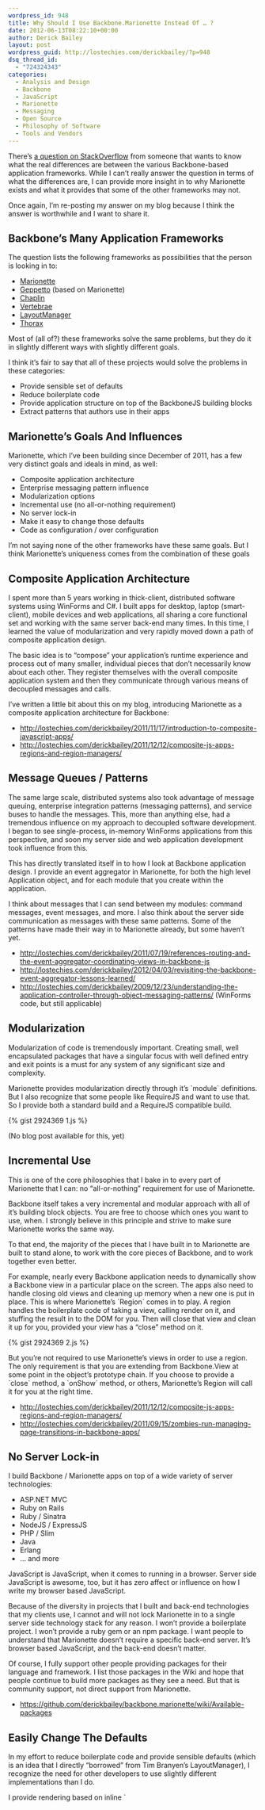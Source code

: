 ```yaml
---
wordpress_id: 948
title: Why Should I Use Backbone.Marionette Instead Of … ?
date: 2012-06-13T08:22:10+00:00
author: Derick Bailey
layout: post
wordpress_guid: http://lostechies.com/derickbailey/?p=948
dsq_thread_id:
  - "724324343"
categories:
  - Analysis and Design
  - Backbone
  - JavaScript
  - Marionette
  - Messaging
  - Open Source
  - Philosophy of Software
  - Tools and Vendors
---
```

There&#8217;s [a question on StackOverflow](http://stackoverflow.com/questions/10847852/what-are-the-real-world-strengths-and-weaknesses-of-the-many-frameworks-based-on) from someone that wants to know what the real differences are between the various Backbone-based application frameworks. While I can&#8217;t really answer the question in terms of what the differences are, I can provide more insight in to why Marionette exists and what it provides that some of the other frameworks may not.

Once again, I&#8217;m re-posting my answer on my blog because I think the answer is worthwhile and I want to share it. 

## Backbone&#8217;s Many Application Frameworks

The question lists the following frameworks as possibilities that the person is looking in to:

  * [Marionette](https://github.com/derickbailey/backbone.marionette)
  * [Geppetto](https://github.com/ModelN/backbone.geppetto) (based on Marionette)
  * [Chaplin](https://github.com/chaplinjs/chaplin)
  * [Vertebrae](https://github.com/hautelook/vertebrae)
  * [LayoutManager](https://github.com/tbranyen/backbone.layoutmanager)
  * [Thorax](https://github.com/walmartlabs/thorax)

Most of (all of?) these frameworks solve the same problems, but they do it in slightly different ways with slightly different goals.

I think it&#8217;s fair to say that all of these projects would solve the problems in these categories:

  * Provide sensible set of defaults
  * Reduce boilerplate code
  * Provide application structure on top of the BackboneJS building blocks
  * Extract patterns that authors use in their apps

## Marionette&#8217;s Goals And Influences

Marionette, which I&#8217;ve been building since December of 2011, has a few very distinct goals and ideals in mind, as well:

  * Composite application architecture
  * Enterprise messaging pattern influence
  * Modularization options
  * Incremental use (no all-or-nothing requirement)
  * No server lock-in
  * Make it easy to change those defaults
  * Code as configuration / over configuration

I&#8217;m not saying none of the other frameworks have these same goals. But I think Marionette&#8217;s uniqueness comes from the combination of these goals

## Composite Application Architecture

I spent more than 5 years working in thick-client, distributed software systems using WinForms and C#. I built apps for desktop, laptop (smart-client), mobile devices and web applications, all sharing a core functional set and working with the same server back-end many times. In this time, I learned the value of modularization and very rapidly moved down a path of composite application design.

The basic idea is to &#8220;compose&#8221; your application&#8217;s runtime experience and process out of many smaller, individual pieces that don&#8217;t necessarily know about each other. They register themselves with the overall composite application system and then they communicate through various means of decoupled messages and calls.

I&#8217;ve written a little bit about this on my blog, introducing Marionette as a composite application architecture for Backbone:

  * <http://lostechies.com/derickbailey/2011/11/17/introduction-to-composite-javascript-apps/>
  * <http://lostechies.com/derickbailey/2011/12/12/composite-js-apps-regions-and-region-managers/>

## Message Queues / Patterns

The same large scale, distributed systems also took advantage of message queuing, enterprise integration patterns (messaging patterns), and service buses to handle the messages. This, more than anything else, had a tremendous influence on my approach to decoupled software development. I began to see single-process, in-memory WinForms applications from this perspective, and soon my server side and web application development took influence from this.

This has directly translated itself in to how I look at Backbone application design. I provide an event aggregator in Marionette, for both the high level Application object, and for each module that you create within the application.

I think about messages that I can send between my modules: command messages, event messages, and more. I also think about the server side communication as messages with these same patterns. Some of the patterns have made their way in to Marionette already, but some haven&#8217;t yet.

  * <http://lostechies.com/derickbailey/2011/07/19/references-routing-and-the-event-aggregator-coordinating-views-in-backbone-js>
  * <http://lostechies.com/derickbailey/2012/04/03/revisiting-the-backbone-event-aggregator-lessons-learned/>
  * <http://lostechies.com/derickbailey/2009/12/23/understanding-the-application-controller-through-object-messaging-patterns/> (WinForms code, but still applicable)

## Modularization

Modularization of code is tremendously important. Creating small, well encapsulated packages that have a singular focus with well defined entry and exit points is a must for any system of any significant size and complexity.

Marionette provides modularization directly through it&#8217;s \`module\` definitions. But I also recognize that some people like RequireJS and want to use that. So I provide both a standard build and a RequireJS compatible build.

{% gist 2924369 1.js %}

(No blog post available for this, yet)

## Incremental Use

This is one of the core philosophies that I bake in to every part of Marionette that I can: no &#8220;all-or-nothing&#8221; requirement for use of Marionette.

Backbone itself takes a very incremental and modular approach with all of it&#8217;s building block objects. You are free to choose which ones you want to use, when. I strongly believe in this principle and strive to make sure Marionette works the same way.

To that end, the majority of the pieces that I have built in to Marionette are built to stand alone, to work with the core pieces of Backbone, and to work together even better.

For example, nearly every Backbone application needs to dynamically show a Backbone view in a particular place on the screen. The apps also need to handle closing old views and cleaning up memory when a new one is put in place. This is where Marionette&#8217;s \`Region\` comes in to play. A region handles the boilerplate code of taking a view, calling render on it, and stuffing the result in to the DOM for you. Then will close that view and clean it up for you, provided your view has a &#8220;close&#8221; method on it.

{% gist 2924369 2.js %}

But you&#8217;re not required to use Marionette&#8217;s views in order to use a region. The only requirement is that you are extending from Backbone.View at some point in the object&#8217;s prototype chain. If you choose to provide a \`close\` method, a \`onShow\` method, or others, Marionette&#8217;s Region will call it for you at the right time.

  * <http://lostechies.com/derickbailey/2011/12/12/composite-js-apps-regions-and-region-managers/>
  * <http://lostechies.com/derickbailey/2011/09/15/zombies-run-managing-page-transitions-in-backbone-apps/>

## No Server Lock-in

I build Backbone / Marionette apps on top of a wide variety of server technologies:

  * ASP.NET MVC
  * Ruby on Rails
  * Ruby / Sinatra
  * NodeJS / ExpressJS
  * PHP / Slim
  * Java
  * Erlang
  * &#8230; and more

JavaScript is JavaScript, when it comes to running in a browser. Server side JavaScript is awesome, too, but it has zero affect or influence on how I write my browser based JavaScript.

Because of the diversity in projects that I built and back-end technologies that my clients use, I cannot and will not lock Marionette in to a single server side technology stack for any reason. I won&#8217;t provide a boilerplate project. I won&#8217;t provide a ruby gem or an npm package. I want people to understand that Marionette doesn&#8217;t require a specific back-end server. It&#8217;s browser based JavaScript, and the back-end doesn&#8217;t matter.

Of course, I fully support other people providing packages for their language and framework. I list those packages in the Wiki and hope that people continue to build more packages as they see a need. But that is community support, not direct support from Marionette.

  * <https://github.com/derickbailey/backbone.marionette/wiki/Available-packages>

## Easily Change The Defaults

In my effort to reduce boilerplate code and provide sensible defaults (which is an idea that I directly &#8220;borrowed&#8221; from Tim Branyen&#8217;s LayoutManager), I recognize the need for other developers to use slightly different implementations than I do.

I provide rendering based on inline \`<script>\` tags for templates, using Underscore.js templating by default. But you can replace this by changing the \`Renderer\` and/or \`TempalteCache\` objects in Marionette. These two objects provide the core of the rendering capabilities, and there are wiki pages that show how to change this out for specific templating engines and different ways of loading templates.

With v0.9 of Marionette, it gets even easier. For example, if you want to replace the use of inline template script blocks with pre-compiled templates, you only have to replace one method on the Renderer:

{% gist 2924369 3.js %}

and now the entire application will use pre-compiled templates that you attach to your view&#8217;s \`template\` attribute.

I even provide a Marionette.Async add-on with v0.9 that allows you to support asynchronously rendering views. I continuously strive to make it as easy as possible to replace the default behaviors in Marionette.

## Code As Configuration

I&#8217;m a fan of &#8220;convention over configuration&#8221; in certain contexts. It is a powerful way of getting things done, and Marionette provides a little bit of this &#8211; though not too much, honestly. Many other frameworks &#8211; especially LayoutManager &#8211; provide more convention over configuration than Marionette does.

The avoidance of &#8220;convention over configuration&#8221; is done with purpose and intent, in Marionette.

I&#8217;ve built enough JavaScript plugins, frameworks, add-ons and applications to know the pain of trying to get conventions to work in a meaningful and fast way. It can be done with speed, but usually at the cost of being able to change it. To that end, I take a &#8220;code as configuration&#8221; approach to Marionette. I don&#8217;t provide a lot of &#8220;configuration&#8221; APIs where you can provide an object literal with static values that change a swath of behaviors. Instead, I document the methods that each object has &#8211; both through annotated source code and through the actual API documentation &#8211; with the intent of telling you how to change Marionette to work the way you want.

By providing a clean and clear API for the Marionette objects, I create a situation where replacing the behavior of a specific object or Marionette as a whole is relatively simple and very flexible. I sacrifice the &#8220;simple&#8221; configuration API calls for the flexibility of providing your own code to make things work in the way that you want.

You won&#8217;t find a &#8220;configure&#8221; or &#8220;options&#8221; API in Marionette. But you will find a large number of methods that each serve a very specific purpose, with clean signatures, that make it easy to change how Marionette works.

## Which One Is Right For Me?

In truth, though, the answer to the question &#8220;why Marionette over …&#8221;, or &#8220;which one should I use?&#8221; or any other variation, is more about your own personal style and preferences. Each of these frameworks solves the same core set of problems but they all do it in slightly different ways with different goals. I would not encourage you to blindly pick one &#8211; not even Marionette. I encourage you to read the documentation, try to find and understand the philosophies and approaches of at least a few of these frameworks, and pick the one that you think is going to best suit your needs and your preferences.
